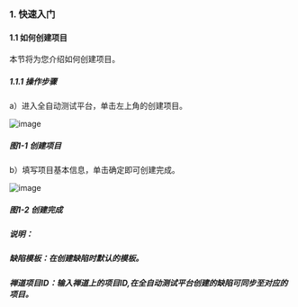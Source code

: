 ### 1. 快速入门

#### 1.1 如何创建项目

本节将为您介绍如何创建项目。

##### 1.1.1 操作步骤

a）进入全自动测试平台，单击左上角的创建项目。

![image](https://user-images.githubusercontent.com/79617492/183832988-b498c4b8-d737-4cbd-904f-0dd602770e0b.png)

##### 图1-1 创建项目

b）填写项目基本信息，单击确定即可创建完成。

![image](https://user-images.githubusercontent.com/79617492/183832998-ec1c691c-6e56-40f5-b8a1-8d0f7c984b07.png)

##### 图1-2 创建完成

##### 说明：

##### 缺陷模板：在创建缺陷时默认的模板。

##### 禅道项目ID：输入禅道上的项目ID,在全自动测试平台创建的缺陷可同步至对应的项目。
